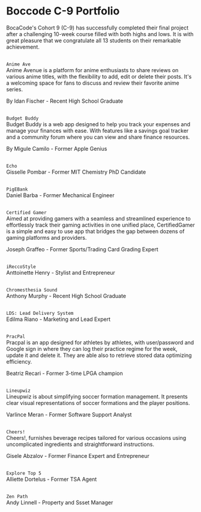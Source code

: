 # Boccode C-9 Portfolio

BocaCode's Cohort 9 (C-9) has successfully completed their final project after a challenging 10-week course filled with both highs and lows. It is with great pleasure that we congratulate all 13 students on their remarkable achievement.

<br>`Anime Ave`<br>
Anime Avenue is a platform for anime enthusiasts to share reviews on various anime titles, with the flexibility to add, edit or delete their posts. It's a welcoming space for fans to discuss and review their favorite anime series.

By Idan Fischer - Recent High School Graduate


<br>`Budget Buddy`<br>
Budget Buddy is a web app designed to help you track your expenses and manage your finances with ease. With features like a savings goal tracker and a community forum where you can view and share finance resources.

By Migule Camilo - Former Apple Genius

<br>`Echo`<br>
Gisselle Pombar - Former MIT Chemistry PhD Candidate

<br>`PigEBank`<br>
Daniel Barba - Former Mechanical Engineer

<br>`Certified Gamer`<br>
Aimed at providing gamers with a seamless and streamlined experience to effortlessly track their gaming activities in one unified place, CertifiedGamer is a simple and easy to use app that bridges the gap between dozens of gaming platforms and providers.

Joseph Graffeo - Former Sports/Trading Card Grading Expert

<br>`iReccoStyle`<br>
Anttoinette Henry - Stylist and Entrepreneur

<br>`Chromesthesia Sound`<br>
Anthony Murphy - Recent High School Graduate

<br>`LDS: Lead Delivery System`<br>
Edilma Riano - Marketing and Lead Expert

<br>`PracPal`<br>
Pracpal is an app designed for athletes by athletes, with user/password and Google sign in where they can log their practice regime for the week, update it and delete it. They are able also to retrieve stored data optimizing efficiency.

Beatriz Recari - Former 3-time LPGA champion


<br>`Lineupwiz`<br>
Lineupwiz is about simplifying soccer formation management. It presents clear visual representations of soccer formations and the player positions.

Varlince Meran - Former Software Support Analyst


<br>`Cheers!`<br>
Cheers!, furnishes beverage recipes tailored for various occasions using uncomplicated ingredients and straightforward instructions.

Gisele Abzalov - Former Finance Expert and Entrepreneur

<br>`Explore Top 5`<br>
Alliette Dortelus - Former TSA Agent

<br>`Zen Path`<br>
Andy Linnell - Property and Ssset Manager
